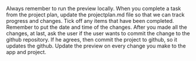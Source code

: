 Always remember to run the preview locally.
When you complete a task from the project plan, update the projectplan.md file so that we can track progress and changes. Tick off any items that have been completed. Remember to put the date and time of the changes.
After you made all the changes, at last, ask the user if the user wants to commit the change to the github repository. If he agrees, then commit the project to github, so it updates the github.
Update the preview on every change you make to the app and project.
